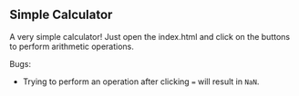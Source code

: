 ## Simple Calculator

A very simple calculator! Just open the index.html and click on the buttons to perform arithmetic operations.

Bugs:
- Trying to perform an operation after clicking `=` will result in `NaN`.
